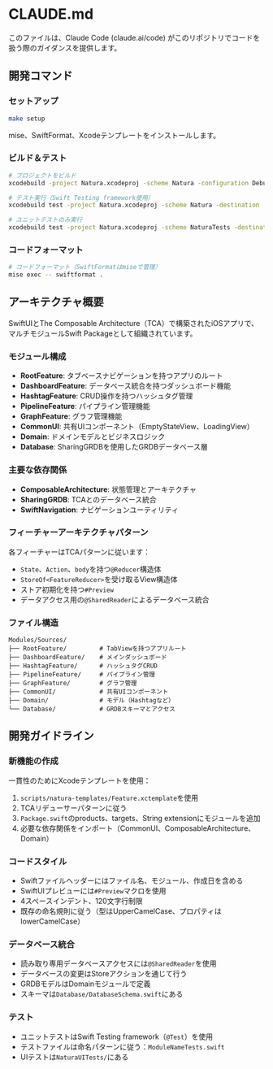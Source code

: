 # CLAUDE.md

このファイルは、Claude Code (claude.ai/code) がこのリポジトリでコードを扱う際のガイダンスを提供します。

## 開発コマンド

### セットアップ
```bash
make setup
```
mise、SwiftFormat、Xcodeテンプレートをインストールします。

### ビルド＆テスト
```bash
# プロジェクトをビルド
xcodebuild -project Natura.xcodeproj -scheme Natura -configuration Debug build

# テスト実行（Swift Testing framework使用）
xcodebuild test -project Natura.xcodeproj -scheme Natura -destination 'platform=iOS Simulator,name=iPhone 15'

# ユニットテストのみ実行
xcodebuild test -project Natura.xcodeproj -scheme NaturaTests -destination 'platform=iOS Simulator,name=iPhone 15'
```

### コードフォーマット
```bash
# コードフォーマット（SwiftFormatはmiseで管理）
mise exec -- swiftformat .
```

## アーキテクチャ概要

SwiftUIとThe Composable Architecture（TCA）で構築されたiOSアプリで、マルチモジュールSwift Packageとして組織されています。

### モジュール構成
- **RootFeature**: タブベースナビゲーションを持つアプリのルート
- **DashboardFeature**: データベース統合を持つダッシュボード機能
- **HashtagFeature**: CRUD操作を持つハッシュタグ管理
- **PipelineFeature**: パイプライン管理機能
- **GraphFeature**: グラフ管理機能
- **CommonUI**: 共有UIコンポーネント（EmptyStateView、LoadingView）
- **Domain**: ドメインモデルとビジネスロジック
- **Database**: SharingGRDBを使用したGRDBデータベース層

### 主要な依存関係
- **ComposableArchitecture**: 状態管理とアーキテクチャ
- **SharingGRDB**: TCAとのデータベース統合
- **SwiftNavigation**: ナビゲーションユーティリティ

### フィーチャーアーキテクチャパターン
各フィーチャーはTCAパターンに従います：
- `State`、`Action`、`body`を持つ`@Reducer`構造体
- `StoreOf<FeatureReducer>`を受け取るView構造体
- ストア初期化を持つ`#Preview`
- データアクセス用の`@SharedReader`によるデータベース統合

### ファイル構造
```
Modules/Sources/
├── RootFeature/         # TabViewを持つアプリルート
├── DashboardFeature/    # メインダッシュボード
├── HashtagFeature/      # ハッシュタグCRUD
├── PipelineFeature/     # パイプライン管理
├── GraphFeature/        # グラフ管理
├── CommonUI/            # 共有UIコンポーネント
├── Domain/              # モデル（Hashtagなど）
└── Database/            # GRDBスキーマとアクセス
```

## 開発ガイドライン

### 新機能の作成
一貫性のためにXcodeテンプレートを使用：
1. `scripts/natura-templates/Feature.xctemplate`を使用
2. TCAリデューサーパターンに従う
3. `Package.swift`のproducts、targets、String extensionにモジュールを追加
4. 必要な依存関係をインポート（CommonUI、ComposableArchitecture、Domain）

### コードスタイル
- Swiftファイルヘッダーにはファイル名、モジュール、作成日を含める
- SwiftUIプレビューには`#Preview`マクロを使用
- 4スペースインデント、120文字行制限
- 既存の命名規則に従う（型はUpperCamelCase、プロパティはlowerCamelCase）

### データベース統合
- 読み取り専用データベースアクセスには`@SharedReader`を使用
- データベースの変更はStoreアクションを通じて行う
- GRDBモデルはDomainモジュールで定義
- スキーマは`Database/DatabaseSchema.swift`にある

### テスト
- ユニットテストはSwift Testing framework（`@Test`）を使用
- テストファイルは命名パターンに従う：`ModuleNameTests.swift`
- UIテストは`NaturaUITests/`にある
